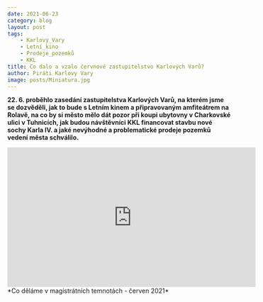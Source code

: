 ```yaml
---
date: 2021-06-23
category: blog
layout: post
tags:
    - Karlovy_Vary
    - Letní_kino
    - Prodeje_pozemků
    - KKL
title: Co dalo a vzalo červnové zastupitelstvo Karlových Varů?
author: Piráti Karlovy Vary
image: posts/Miniatura.jpg
---
```

**22. 6. proběhlo zasedání zastupitelstva Karlových Varů, na kterém jsme se dozvěděli, jak to bude s Letním kinem a připravovaným amfiteátrem na Rolavě, na co by si město mělo dát pozor při koupi ubytovny v Charkovské ulici v Tuhnicích, jak budou návštěvníci KKL financovat stavbu nové sochy Karla IV. a jaké nevýhodné a problematické prodeje pozemků vedení města schválilo.**

<iframe width="560" height="315" src="https://www.youtube.com/embed/xcxFXv3mv0Q" frameborder="0" allow="accelerometer; autoplay; clipboard-write; encrypted-media; gyroscope; picture-in-picture" allowfullscreen></iframe>
*Co děláme v magistrátních temnotách - červen 2021*
